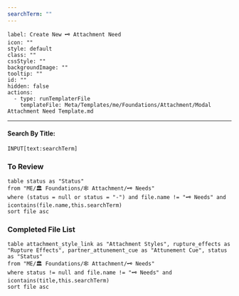 ```yaml
---
searchTerm: ""
---
```


```meta-bind-button
label: Create New 🗝️ Attachment Need
icon: ""
style: default
class: ""
cssStyle: ""
backgroundImage: ""
tooltip: ""
id: ""
hidden: false
actions:
  - type: runTemplaterFile
    templateFile: Meta/Templates/me/Foundations/Attachment/Modal Attachment Need Template.md

```

---
#### Search By Title:
`INPUT[text:searchTerm]`

### To Review
```dataview
table status as "Status"
from "ME/🏛️ Foundations/🕸️ Attachment/🗝️ Needs"
where (status = null or status = "-") and file.name != "🗝️ Needs" and icontains(file.name,this.searchTerm)
sort file asc
```

### Completed File List
```dataview
table attachment_style_link as "Attachment Styles", rupture_effects as "Rupture Effects", partner_attunement_cue as "Attunement Cue", status as "Status"
from "ME/🏛️ Foundations/🕸️ Attachment/🗝️ Needs"
where status != null and file.name != "🗝️ Needs" and icontains(title,this.searchTerm)
sort file asc
```

